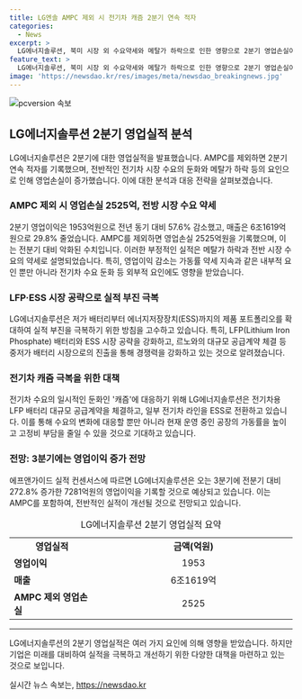 ```yaml
---
title: LG엔솔 AMPC 제외 시 전기차 캐즘 2분기 연속 적자
categories:
  - News
excerpt: >
  LG에너지솔루션, 북미 시장 외 수요약세와 메탈가 하락으로 인한 영향으로 2분기 영업손실이 2525억원으로 발표됐다. 그러나 르노와의 대규모 전기차용 LFP 배터리 공급계약 등을 통해 경쟁력을 강화하고 ESS 시장으로 진출하는 등 실적 부진 극복에 나선다. 올해 3분기에는 전분기 대비 272.8% 영업이익 증가를 예상하고 있어 글로벌 경쟁에서도 주목받을 전망이다.
feature_text: >
  LG에너지솔루션, 북미 시장 외 수요약세와 메탈가 하락으로 인한 영향으로 2분기 영업손실이 2525억원으로 발표됐다. 그러나 르노와의 대규모 전기차용 LFP 배터리 공급계약 등을 통해 경쟁력을 강화하고 ESS 시장으로 진출하는 등 실적 부진 극복에 나선다. 올해 3분기에는 전분기 대비 272.8% 영업이익 증가를 예상하고 있어 글로벌 경쟁에서도 주목받을 전망이다.
image: 'https://newsdao.kr/res/images/meta/newsdao_breakingnews.jpg'
---
```


<p><img src="https://newsdao.kr/res/images/meta/newsdao_breakingnews.jpg" alt="pcversion 속보" /></p>

<h2 data-ke-size="size26">LG에너지솔루션 2분기 영업실적 분석</h2>

<p data-ke-size="size16">LG에너지솔루션은 2분기에 대한 영업실적을 발표했습니다. AMPC를 제외하면 2분기 연속 적자를 기록했으며, 전반적인 전기차 시장 수요의 둔화와 메탈가 하락 등의 요인으로 인해 영업손실이 증가했습니다. 이에 대한 분석과 대응 전략을 살펴보겠습니다.</p>

<h3 data-ke-size="size24">AMPC 제외 시 영업손실 2525억, 전방 시장 수요 약세</h3>

<p data-ke-size="size16">2분기 영업이익은 1953억원으로 전년 동기 대비 57.6% 감소했고, 매출은 6조1619억원으로 29.8% 줄었습니다. AMPC를 제외하면 영업손실 2525억원을 기록했으며, 이는 전분기 대비 악화된 수치입니다. 이러한 부정적인 실적은 메탈가 하락과 전반 시장 수요의 약세로 설명되었습니다. 특히, 영업이익 감소는 가동률 약세 지속과 같은 내부적 요인 뿐만 아니라 전기차 수요 둔화 등 외부적 요인에도 영향을 받았습니다.</p>

<h3 data-ke-size="size24">LFP·ESS 시장 공략으로 실적 부진 극복</h3>

<p data-ke-size="size16">LG에너지솔루션은 저가 배터리부터 에너지저장장치(ESS)까지의 제품 포트폴리오를 확대하여 실적 부진을 극복하기 위한 방침을 고수하고 있습니다. 특히, LFP(Lithium Iron Phosphate) 배터리와 ESS 시장 공략을 강화하고, 르노와의 대규모 공급계약 체결 등 중저가 배터리 시장으로의 진출을 통해 경쟁력을 강화하고 있는 것으로 알려졌습니다.</p>

<h3 data-ke-size="size24">전기차 캐즘 극복을 위한 대책</h3>

<p data-ke-size="size16">전기차 수요의 일시적인 둔화인 '캐즘'에 대응하기 위해 LG에너지솔루션은 전기차용 LFP 배터리 대규모 공급계약을 체결하고, 일부 전기차 라인을 ESS로 전환하고 있습니다. 이를 통해 수요의 변화에 대응할 뿐만 아니라 현재 운영 중인 공장의 가동률을 높이고 고정비 부담을 줄일 수 있을 것으로 기대하고 있습니다.</p>

<h3 data-ke-size="size24">전망: 3분기에는 영업이익 증가 전망</h3>

<p data-ke-size="size16">에프앤가이드 실적 컨센서스에 따르면 LG에너지솔루션은 오는 3분기에 전분기 대비 272.8% 증가한 7281억원의 영업이익을 기록할 것으로 예상되고 있습니다. 이는 AMPC를 포함하여, 전반적인 실적이 개선될 것으로 전망되고 있습니다.</p>

<table>
  <caption>LG에너지솔루션 2분기 영업실적 요약</caption>
  <colgroup>
    <col style="width: 30%;">
    <col style="width: 70%;">
  </colgroup>
  <tr>
    <td style="text-align: center; height: 17px;"><b>영업실적</b></td>
    <td style="text-align: center; height: 17px;"><b>금액(억원)</b></td>
  </tr>
  <tr>
    <td style="text-align: left; height: 17px;"><b>영업이익</b></td>
    <td style="text-align: center; height: 17px;">1953</td>
  </tr>
  <tr>
    <td style="text-align: left; height: 17px;"><b>매출</b></td>
    <td style="text-align: center; height: 17px;">6조1619억</td>
  </tr>
  <tr>
    <td style="text-align: left; height: 17px;"><b>AMPC 제외 영업손실</b></td>
    <td style="text-align: center; height: 17px;">2525</td>
  </tr>
</table>

<hr>

<p data-ke-size="size16">LG에너지솔루션의 2분기 영업실적은 여러 가지 요인에 의해 영향을 받았습니다. 하지만 기업은 미래를 대비하여 실적을 극복하고 개선하기 위한 다양한 대책을 마련하고 있는 것으로 보입니다.</p>
실시간 뉴스 속보는, <a href="https://newsdao.kr" rel="dofollow">https://newsdao.kr</a>


